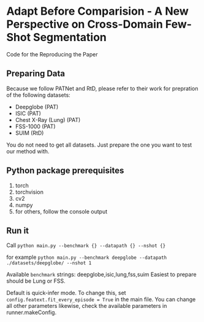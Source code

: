 # Adapt Before Comparision - A New Perspective on Cross-Domain Few-Shot Segmentation

Code for the Reproducing the Paper

## Preparing Data
Because we follow PATNet and RtD, please refer to their work for prepration of the following datasets:
- Deepglobe (PAT)
- ISIC (PAT)
- Chest X-Ray (Lung) (PAT)
- FSS-1000 (PAT)
- SUIM (RtD)

You do not need to get all datasets. Just prepare the one you want to test our method with.

## Python package prerequisites
1. torch
2. torchvision
3. cv2
4. numpy
5. for others, follow the console output

## Run it
Call
`python main.py --benchmark {} --datapath {} --nshot {}`

for example
`python main.py --benchmark deepglobe --datapath ./datasets/deepglobe/ --nshot 1`

Available `benchmark` strings: deepglobe,isic,lung,fss,suim
Easiest to prepare should be Lung or FSS.

Default is quick-infer mode.
To change this, set `config.featext.fit_every_episode = True` in the main file.
You can change all other parameters likewise, check the available parameters in runner.makeConfig.
